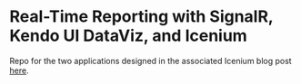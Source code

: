 Real-Time Reporting with SignalR, Kendo UI DataViz, and Icenium
===============================================================

Repo for the two applications designed in the associated Icenium blog post [here](http://icenium.com/blog).
